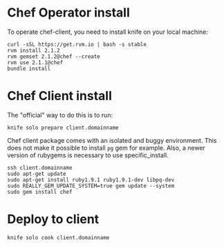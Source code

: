 Chef Operator install 
=======

To operate chef-client, you need to install knife on your local machine:

    curl -sSL https://get.rvm.io | bash -s stable
    rvm install 2.1.2
    rvm gemset 2.1.2@chef --create
    rvm use 2.1.1@chef
    bundle install

Chef Client install
===================

The "official" way to do this is to run:

    knife solo prepare client.domainname

Chef client package comes with an isolated and buggy environment. This does not make it possible to install `pg` gem for example.
Also, a newer version of rubygems is necessary to use specific\_install.

    ssh client.domainname
    sudo apt-get update
    sudo apt-get install ruby1.9.1 ruby1.9.1-dev libpq-dev
    sudo REALLY_GEM_UPDATE_SYSTEM=true gem update --system
    sudo gem install chef

Deploy to client
================

    knife solo cook client.domainname

